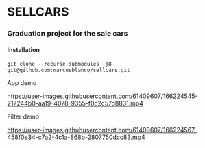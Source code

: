 # SELLCARS 
### Graduation project for the sale cars


#### Installation

```
git clone --recurse-submodules -j8 git@github.com:marcusblanco/sellcars.git
```
App demo






https://user-images.githubusercontent.com/61409607/166224545-217244b0-aa19-4078-9355-f0c2c57d8831.mp4


Filter demo




https://user-images.githubusercontent.com/61409607/166224567-458f0e34-c7a2-4c1a-868b-2807750dcc83.mp4



